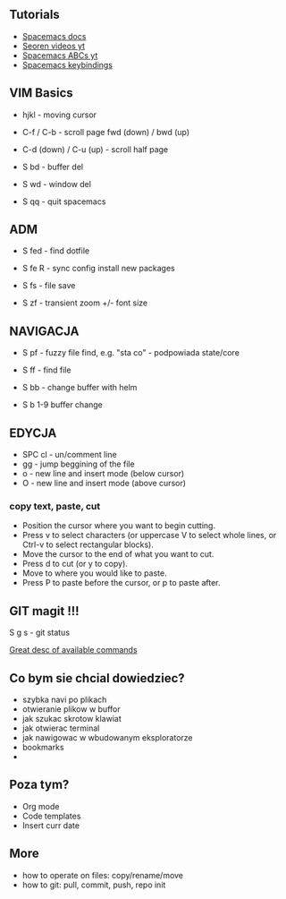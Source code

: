 Tutorials
---

- [Spacemacs docs](https://github.com/syl20bnr/spacemacs/tree/master/doc)
- [Seoren videos yt](https://www.youtube.com/channel/UCsJXkw_Ssp-1myJFm4_SMJA)
- [Spacemacs ABCs yt](https://www.youtube.com/playlist?list=PLrJ2YN5y27KLhd3yNs2dR8_inqtEiEweE)
- [Spacemacs keybindings](https://gist.github.com/pnowosie/b5f7cf9f6df09cc9f0e797cd2350971c)

VIM Basics
---

- hjkl - moving cursor
- C-f / C-b - scroll page fwd (down) / bwd (up)
- C-d (down) / C-u (up) - scroll half page


- S bd - buffer del
- S wd - window del

- S qq - quit spacemacs


ADM
---
- S fed - find dotfile
- S fe R - sync config install new packages

- S fs - file save

- S zf - transient zoom +/- font size


NAVIGACJA
---
- S pf - fuzzy file find, e.g. "sta co" - podpowiada state/core
- S ff - find file

- S bb - change buffer with helm
- S b 1-9 buffer change


EDYCJA
---
- SPC cl - un/comment line
- gg - jump beggining of the file
- o - new line and insert mode (below cursor)
- O - new line and insert mode (above cursor)

### copy text, paste, cut
- Position the cursor where you want to begin cutting.
- Press v to select characters (or uppercase V to select whole lines, or Ctrl-v to select rectangular blocks).
- Move the cursor to the end of what you want to cut.
- Press d to cut (or y to copy).
- Move to where you would like to paste.
- Press P to paste before the cursor, or p to paste after.



GIT magit !!!
---
S g s - git status

[Great desc of available commands](https://www.saltycrane.com/blog/2018/11/magit-spacemacs-evil-magit-notes/#status)


Co bym sie chcial dowiedziec?
---

- szybka navi po plikach
- otwieranie plikow w buffor
- jak szukac skrotow klawiat
- jak otwierac terminal
- jak nawigowac w wbudowanym eksploratorze
- bookmarks
-

Poza tym?
---
- Org mode
- Code templates
- Insert curr date

More
---
- how to operate on files: copy/rename/move
- how to git: pull, commit, push, repo init
